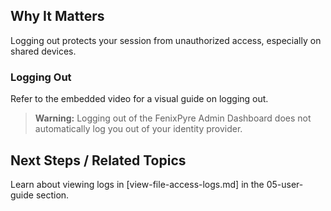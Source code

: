 
## Why It Matters
Logging out protects your session from unauthorized access, especially on shared devices.

### Logging Out
Refer to the embedded video for a visual guide on logging out.

<!-- VIDEO: ./media/05-user-guide/logout-demo.mp4 | Alt: Walkthrough of the logout process | Duration: 30s -->

> **Warning:** Logging out of the FenixPyre Admin Dashboard does not automatically log you out of your identity provider.

## Next Steps / Related Topics
Learn about viewing logs in [view-file-access-logs.md] in the 05-user-guide section.
